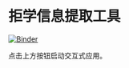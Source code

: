 # 拒学信息提取工具

[![Binder](https://mybinder.org/badge_logo.svg)](https://mybinder.org/v2/gh/您的用户名/您的仓库/main?urlpath=voila%2Frender%2F拒学信息提取-交互式.ipynb)

点击上方按钮启动交互式应用。
